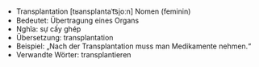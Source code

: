 - Transplantation [tʁansplantaˈt͡si̯oːn]	Nomen (feminin)
- Bedeutet: Übertragung eines Organs
- Nghĩa: sự cấy ghép
- Übersetzung: transplantation
- Beispiel: „Nach der Transplantation muss man Medikamente nehmen.“
- Verwandte Wörter: transplantieren